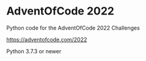 # AdventOfCode 2022

Python code for the AdventOfCode 2022 Challenges

https://adventofcode.com/2022

Python 3.7.3 or newer

